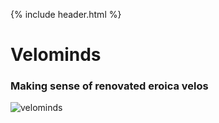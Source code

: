 {% include header.html %}

# Velominds
### Making sense of renovated eroica velos

![velominds](TH123v2.png)


